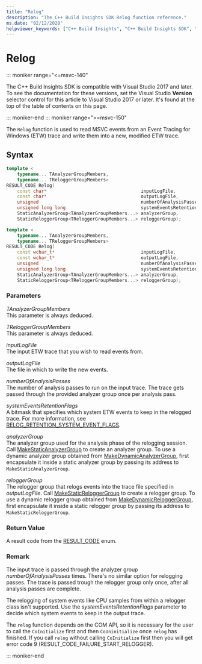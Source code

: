 ```yaml
---
title: "Relog"
description: "The C++ Build Insights SDK Relog function reference."
ms.date: "02/12/2020"
helpviewer_keywords: ["C++ Build Insights", "C++ Build Insights SDK", "Relog", "throughput analysis", "build time analysis", "vcperf.exe"]
---
```

# Relog

::: moniker range="<=msvc-140"

The C++ Build Insights SDK is compatible with Visual Studio 2017 and later. To see the documentation for these versions, set the Visual Studio **Version** selector control for this article to Visual Studio 2017 or later. It's found at the top of the table of contents on this page.

::: moniker-end
::: moniker range=">=msvc-150"

The `Relog` function is used to read MSVC events from an Event Tracing for Windows (ETW) trace and write them into a new, modified ETW trace.

## Syntax

```cpp
template <
    typename... TAnalyzerGroupMembers,
    typename... TReloggerGroupMembers>
RESULT_CODE Relog(
    const char*                                   inputLogFile,
    const char*                                   outputLogFile,
    unsigned                                      numberOfAnalysisPasses,
    unsigned long long                            systemEventsRetentionFlags,
    StaticAnalyzerGroup<TAnalyzerGroupMembers...> analyzerGroup,
    StaticReloggerGroup<TReloggerGroupMembers...> reloggerGroup);

template <
    typename... TAnalyzerGroupMembers,
    typename... TReloggerGroupMembers>
RESULT_CODE Relog(
    const wchar_t*                                inputLogFile,
    const wchar_t*                                outputLogFile,
    unsigned                                      numberOfAnalysisPasses,
    unsigned long long                            systemEventsRetentionFlags,
    StaticAnalyzerGroup<TAnalyzerGroupMembers...> analyzerGroup,
    StaticReloggerGroup<TReloggerGroupMembers...> reloggerGroup);
```

### Parameters

*TAnalyzerGroupMembers*\
This parameter is always deduced.

*TReloggerGroupMembers*\
This parameter is always deduced.

*inputLogFile*\
The input ETW trace that you wish to read events from.

*outputLogFile*\
The file in which to write the new events.

*numberOfAnalysisPasses*\
The number of analysis passes to run on the input trace. The trace gets passed through the provided analyzer group once per analysis pass.

*systemEventsRetentionFlags*\
A bitmask that specifies which system ETW events to keep in the relogged trace. For more information, see [RELOG_RETENTION_SYSTEM_EVENT_FLAGS](../other-types/relog-retention-system-event-flags-constants.md).

*analyzerGroup*\
The analyzer group used for the analysis phase of the relogging session. Call [MakeStaticAnalyzerGroup](make-static-analyzer-group.md) to create an analyzer group. To use a dynamic analyzer group obtained from [MakeDynamicAnalyzerGroup](make-dynamic-analyzer-group.md), first encapsulate it inside a static analyzer group by passing its address to `MakeStaticAnalyzerGroup`.

*reloggerGroup*\
The relogger group that relogs events into the trace file specified in *outputLogFile*. Call [MakeStaticReloggerGroup](make-static-relogger-group.md) to create a relogger group. To use a dynamic relogger group obtained from [MakeDynamicReloggerGroup](make-dynamic-relogger-group.md), first encapsulate it inside a static relogger group by passing its address to `MakeStaticReloggerGroup`.

### Return Value

A result code from the [RESULT_CODE](../other-types/result-code-enum.md) enum.

### Remark

The input trace is passed through the analyzer group *numberOfAnalysisPasses* times. There's no similar option for relogging passes. The trace is passed trough the relogger group only once, after all analysis passes are complete.

The relogging of system events like CPU samples from within a relogger class isn't supported. Use the *systemEventsRetentionFlags* parameter to decide which system events to keep in the output trace.

The `relog` function depends on the COM API, so it is necessary for the user to call the `CoInitialize` first and then `CoUninitialize` once `relog` has finished. If you call `relog` without calling `CoInitialize` first then you will get error code 9 (RESULT_CODE_FAILURE_START_RELOGGER).

::: moniker-end
